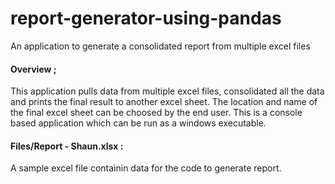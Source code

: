 # report-generator-using-pandas
An application to generate a consolidated report from multiple excel files

#### Overview ;
This application pulls data from multiple excel files, consolidated all the data and prints the final result to another excel sheet. The location and name of the final excel sheet can be choosed by the end user. This is a console based application which can be run as a windows executable.

#### Files/Report - Shaun.xlsx : 
A sample excel file containin data for the code to generate report.

